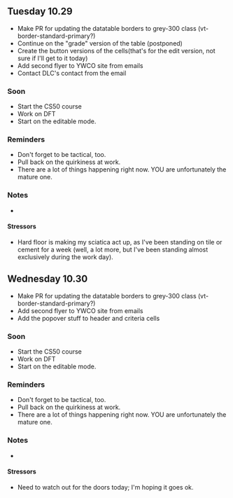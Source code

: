 ## Tuesday 10.29

- Make PR for updating the datatable borders to grey-300 class (vt-border-standard-primary?)
- Continue on the "grade" version of the table (postponed)
- Create the button versions of the cells(that's for the edit version, not sure if I'll get to it today)
- Add second flyer to YWCO site from emails
- Contact DLC's contact from the email

### Soon

- Start the CS50 course
- Work on DFT
- Start on the editable mode.

### Reminders

- Don't forget to be tactical, too.
- Pull back on the quirkiness at work.
- There are a lot of things happening right now. YOU are unfortunately the mature one.

### Notes

-

#### Stressors

- Hard floor is making my sciatica act up, as I've been standing on tile or cement for a week (well, a lot more, but I've been standing almost exclusively during the work day).

## Wednesday 10.30

- Make PR for updating the datatable borders to grey-300 class (vt-border-standard-primary?)
- Add second flyer to YWCO site from emails
- Add the popover stuff to header and criteria cells

### Soon

- Start the CS50 course
- Work on DFT
- Start on the editable mode.

### Reminders

- Don't forget to be tactical, too.
- Pull back on the quirkiness at work.
- There are a lot of things happening right now. YOU are unfortunately the mature one.

### Notes

-

#### Stressors

- Need to watch out for the doors today; I'm hoping it goes ok.
